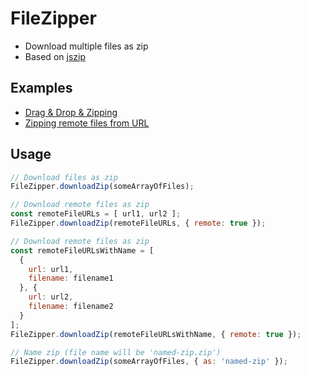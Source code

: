 # FileZipper

* Download multiple files as zip
* Based on [jszip](https://github.com/Stuk/jszip)

## Examples

* [Drag & Drop & Zipping](https://syumai.github.io/examples/)
* [Zipping remote files from URL](https://syumai.github.io/examples/fetch-download.html)

## Usage

```js
// Download files as zip
FileZipper.downloadZip(someArrayOfFiles);

// Download remote files as zip
const remoteFileURLs = [ url1, url2 ];
FileZipper.downloadZip(remoteFileURLs, { remote: true });

// Download remote files as zip
const remoteFileURLsWithName = [
  {
    url: url1,
    filename: filename1
  }, {
    url: url2,
    filename: filename2
  }
];
FileZipper.downloadZip(remoteFileURLsWithName, { remote: true });

// Name zip (file name will be 'named-zip.zip')
FileZipper.downloadZip(someArrayOfFiles, { as: 'named-zip' });
```

